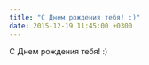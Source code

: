 ```yaml
---
title: "С Днем рождения тебя! :)"
date: 2015-12-19 11:45:00 +0300
---
```


С Днем рождения тебя! :)

